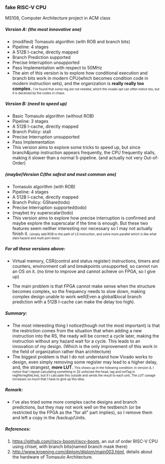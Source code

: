 ###  fake RISC-V CPU
MS108, Computer Architecture project in ACM class

##### Version A: (the most innovative one)

* (modified) Tomasulo algorithm (with ROB and branch bits)
* Pipeline: 4 stages
* A 512B I-cache, directly mapped
* Branch Prediction supported
* Precise Interruption unsupported
* Pass Implementation with respect to 50MHz
* The aim of this version is to explore how conditional execution and branch bits work in modern CPU(which becomes condition code in modern instruction sets), and the organization is **really really too complex.** <font size=1>I've found that some reg are not needed, which the vivado opt can often notice too, but it is deceived by the codes in chaos. </font>

##### Version B: (need to speed up)

* Basic Tomasulo algorithm (without ROB)
* Pipeline: 3 stages
* A 512B I-cache, directly mapped
* Branch Policy: stall
* Precise Interruption unsupported
* Pass Implementation
* This version aims to explore some tricks to speed up, but since branch&jump instruction appears frequently, the CPU frequently stalls, making it slower than a normal 5-pipeline.  (and actually not very Out-of-Order)

##### (maybe)Version C(the safest and most common one)

* Tomasulo algorithm (with ROB)
* Pipeline: 4 stages
* A 512B I-cache, directly mapped
* Branch Policy: GShare(todo)
* Precise Interruption supported(todo)
* (maybe) try superscalar(todo)
* This version aims to explore how precise interruption is confirmed and maybe explore the superscalar if the time is enough. But these two features seem neither interesting nor necessary so I may not actually finish it. <font size=1>(simply add ROB to the path of LS instruction, and solve more parallel which is like what data hazard and multi port does)</font>

##### For all these versions above: 

* Virtual memory, CSR(control and status register) instructions, timers and counters, environment call and breakpoints unsupported, so cannot run an OS on it. (no time to improve and cannot achieve on FPGA, so I give up)

* The main problem is that FPGA cannot make sense when the structure becomes complex, so the frequency needs to slow down, making complex design unable to work well(Even a global&local branch prediction with a 512B I-cache can make the delay too high). 

##### Summary: 

* The most interesting thing I notice(though not the most important) is that the restriction comes from the situation that when adding a new instruction into the RS, the ready will be correct a cycle later, making the instruction without any hazard wait for a cycle. This leads to an innovation of my design. (Which is the only improvement of this work in the field of organization rather than architecture)
* The biggest problem is that I do not understand how Vivado works to design, even simply removing some register may lead to a  higher delay, and, the strangest, **more LUT**. <font size=1>This shows up in the following condition: in version A, I notice that I repeat calculating something in 32 units(see the head, tag and nxtTag in regfile/regfileLine), but if I calculate this outside and sends the result to each unit, The LUT useage increases so much that I have to give up this idea. </font>

##### Remark: 

* I've also tried some more complex cache designs and branch predictions, but they may not work well on the testbench (or be restricted by the FPGA as the "for all" part implies), so I remove them and left a copy in the /backup/Units. 

##### References:

1. https://github.com/riscv-boom/riscv-boom, an out of order RISC-V CPU using chisel, with branch bits(named branch mask there)
2. http://www.kroening.com/diplom/diplom/main003.html, details about the hardware of Tomasulo Architecture.